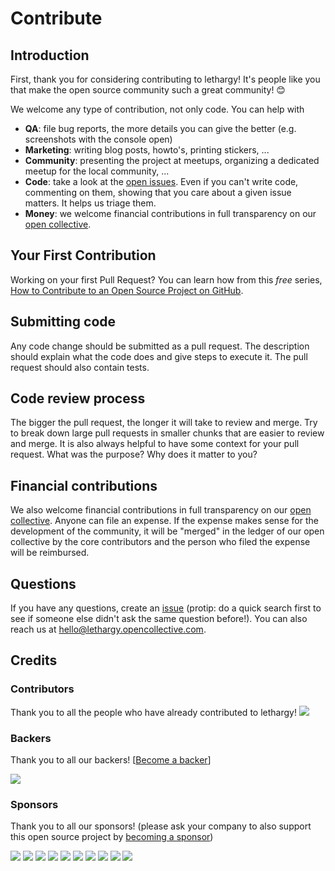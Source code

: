 # Contribute

## Introduction

First, thank you for considering contributing to lethargy! It's people like you that make the open source community such a great community! 😊

We welcome any type of contribution, not only code. You can help with 
- **QA**: file bug reports, the more details you can give the better (e.g. screenshots with the console open)
- **Marketing**: writing blog posts, howto's, printing stickers, ...
- **Community**: presenting the project at meetups, organizing a dedicated meetup for the local community, ...
- **Code**: take a look at the [open issues](issues). Even if you can't write code, commenting on them, showing that you care about a given issue matters. It helps us triage them.
- **Money**: we welcome financial contributions in full transparency on our [open collective](https://opencollective.com/lethargy).

## Your First Contribution

Working on your first Pull Request? You can learn how from this *free* series, [How to Contribute to an Open Source Project on GitHub](https://egghead.io/series/how-to-contribute-to-an-open-source-project-on-github).

## Submitting code

Any code change should be submitted as a pull request. The description should explain what the code does and give steps to execute it. The pull request should also contain tests.

## Code review process

The bigger the pull request, the longer it will take to review and merge. Try to break down large pull requests in smaller chunks that are easier to review and merge.
It is also always helpful to have some context for your pull request. What was the purpose? Why does it matter to you?

## Financial contributions

We also welcome financial contributions in full transparency on our [open collective](https://opencollective.com/lethargy).
Anyone can file an expense. If the expense makes sense for the development of the community, it will be "merged" in the ledger of our open collective by the core contributors and the person who filed the expense will be reimbursed.

## Questions

If you have any questions, create an [issue](issue) (protip: do a quick search first to see if someone else didn't ask the same question before!).
You can also reach us at hello@lethargy.opencollective.com.

## Credits

### Contributors

Thank you to all the people who have already contributed to lethargy!
<a href="graphs/contributors"><img src="https://opencollective.com/lethargy/contributors.svg?width=890" /></a>


### Backers

Thank you to all our backers! [[Become a backer](https://opencollective.com/lethargy#backer)]

<a href="https://opencollective.com/lethargy#backers" target="_blank"><img src="https://opencollective.com/lethargy/backers.svg?width=890"></a>


### Sponsors

Thank you to all our sponsors! (please ask your company to also support this open source project by [becoming a sponsor](https://opencollective.com/lethargy#sponsor))

<a href="https://opencollective.com/lethargy/sponsor/0/website" target="_blank"><img src="https://opencollective.com/lethargy/sponsor/0/avatar.svg"></a>
<a href="https://opencollective.com/lethargy/sponsor/1/website" target="_blank"><img src="https://opencollective.com/lethargy/sponsor/1/avatar.svg"></a>
<a href="https://opencollective.com/lethargy/sponsor/2/website" target="_blank"><img src="https://opencollective.com/lethargy/sponsor/2/avatar.svg"></a>
<a href="https://opencollective.com/lethargy/sponsor/3/website" target="_blank"><img src="https://opencollective.com/lethargy/sponsor/3/avatar.svg"></a>
<a href="https://opencollective.com/lethargy/sponsor/4/website" target="_blank"><img src="https://opencollective.com/lethargy/sponsor/4/avatar.svg"></a>
<a href="https://opencollective.com/lethargy/sponsor/5/website" target="_blank"><img src="https://opencollective.com/lethargy/sponsor/5/avatar.svg"></a>
<a href="https://opencollective.com/lethargy/sponsor/6/website" target="_blank"><img src="https://opencollective.com/lethargy/sponsor/6/avatar.svg"></a>
<a href="https://opencollective.com/lethargy/sponsor/7/website" target="_blank"><img src="https://opencollective.com/lethargy/sponsor/7/avatar.svg"></a>
<a href="https://opencollective.com/lethargy/sponsor/8/website" target="_blank"><img src="https://opencollective.com/lethargy/sponsor/8/avatar.svg"></a>
<a href="https://opencollective.com/lethargy/sponsor/9/website" target="_blank"><img src="https://opencollective.com/lethargy/sponsor/9/avatar.svg"></a>

<!-- This `CONTRIBUTING.md` is based on @nayafia's template https://github.com/nayafia/contributing-template -->